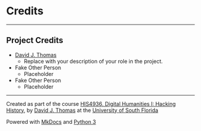 # Credits

---

## Project Credits

* [David J. Thomas](mailto:davidjthomas@usf.edu)
    * Replace with your description of your role in the project.
* Fake Other Person
    * Placeholder
* Fake Other Person
    * Placeholder

---

Created as part of the course [HIS4936, Digital Humanities I: Hacking History](https://theportus.github.io/hacking-historical-texts), by [David J. Thomas](https://github.com/thePortus) at the [University of South Florida](https://www.usf.edu)

Powered with [MkDocs](https://mkdocs.org) and [Python 3](https://python.org)
